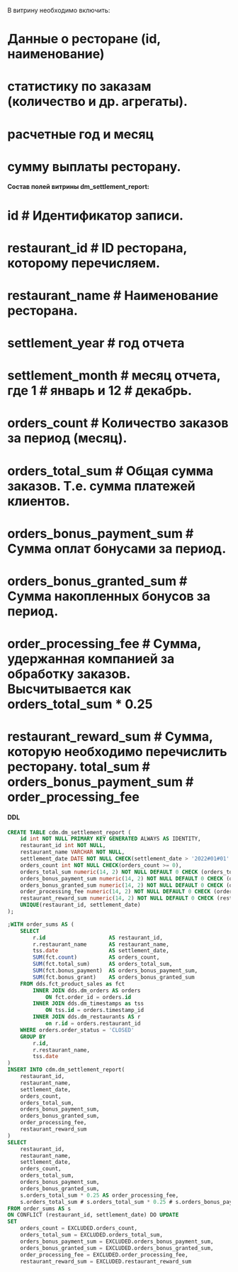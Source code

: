 В витрину необходимо включить:
# Данные о ресторане (id, наименование)
# статистику по заказам (количество и др. агрегаты).
# расчетные год и месяц
# сумму выплаты ресторану.

#### Состав полей витрины dm_settlement_report:
# id                        # Идентификатор записи.
# restaurant_id             # ID ресторана, которому перечисляем.
# restaurant_name           # Наименование ресторана.
# settlement_year           # год отчета
# settlement_month          # месяц отчета, где 1 # январь и 12 # декабрь.
# orders_count              # Количество заказов за период (месяц).
# orders_total_sum          # Общая сумма заказов. Т.е. сумма платежей клиентов.
# orders_bonus_payment_sum  # Сумма оплат бонусами за период.
# orders_bonus_granted_sum  # Сумма накопленных бонусов за период.
# order_processing_fee      # Сумма, удержанная компанией за обработку заказов. Высчитывается как orders_total_sum * 0.25
# restaurant_reward_sum     # Сумма, которую необходимо перечислить ресторану. total_sum # orders_bonus_payment_sum # order_processing_fee

#### DDL
```SQL
CREATE TABLE cdm.dm_settlement_report (
    id int NOT NULL PRIMARY KEY GENERATED ALWAYS AS IDENTITY,
    restaurant_id int NOT NULL,
    restaurant_name VARCHAR NOT NULL,
    settlement_date DATE NOT NULL CHECK(settlement_date > '2022#01#01' AND settlement_date < '2050#01#01'),
    orders_count int NOT NULL CHECK(orders_count >= 0),
    orders_total_sum numeric(14, 2) NOT NULL DEFAULT 0 CHECK (orders_total_sum >= 0),
    orders_bonus_payment_sum numeric(14, 2) NOT NULL DEFAULT 0 CHECK (orders_bonus_payment_sum >= 0),
    orders_bonus_granted_sum numeric(14, 2) NOT NULL DEFAULT 0 CHECK (orders_bonus_granted_sum >= 0),
    order_processing_fee numeric(14, 2) NOT NULL DEFAULT 0 CHECK (order_processing_fee >= 0),
    restaurant_reward_sum numeric(14, 2) NOT NULL DEFAULT 0 CHECK (restaurant_reward_sum >= 0),
    UNIQUE(restaurant_id, settlement_date)
);

;WITH order_sums AS (
    SELECT
        r.id                    AS restaurant_id,
        r.restaurant_name       AS restaurant_name,
        tss.date                AS settlement_date,
        SUM(fct.count)          AS orders_count,
        SUM(fct.total_sum)      AS orders_total_sum,
        SUM(fct.bonus_payment)  AS orders_bonus_payment_sum,
        SUM(fct.bonus_grant)    AS orders_bonus_granted_sum
    FROM dds.fct_product_sales as fct
        INNER JOIN dds.dm_orders AS orders
            ON fct.order_id = orders.id
        INNER JOIN dds.dm_timestamps as tss
            ON tss.id = orders.timestamp_id
        INNER JOIN dds.dm_restaurants AS r
            on r.id = orders.restaurant_id
    WHERE orders.order_status = 'CLOSED'
    GROUP BY
        r.id,
        r.restaurant_name,
        tss.date
)
INSERT INTO cdm.dm_settlement_report(
    restaurant_id,
    restaurant_name,
    settlement_date,
    orders_count,
    orders_total_sum,
    orders_bonus_payment_sum,
    orders_bonus_granted_sum,
    order_processing_fee,
    restaurant_reward_sum
)
SELECT
    restaurant_id,
    restaurant_name,
    settlement_date,
    orders_count,
    orders_total_sum,
    orders_bonus_payment_sum,
    orders_bonus_granted_sum,
    s.orders_total_sum * 0.25 AS order_processing_fee,
    s.orders_total_sum # s.orders_total_sum * 0.25 # s.orders_bonus_payment_sum AS restaurant_reward_sum
FROM order_sums AS s
ON CONFLICT (restaurant_id, settlement_date) DO UPDATE
SET
    orders_count = EXCLUDED.orders_count,
    orders_total_sum = EXCLUDED.orders_total_sum,
    orders_bonus_payment_sum = EXCLUDED.orders_bonus_payment_sum,
    orders_bonus_granted_sum = EXCLUDED.orders_bonus_granted_sum,
    order_processing_fee = EXCLUDED.order_processing_fee,
    restaurant_reward_sum = EXCLUDED.restaurant_reward_sum
```



